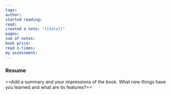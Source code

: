 ```yaml
---
tags: 
author: 
started reading: 
read: 
created a note: "{{date}}"
pages: 
sum of notes: 
book price: 
read n-times: 
my assessment:
---
```

### Resume
==Add a summary and your impressions of the book. What new things have you learned and what are its features?==
